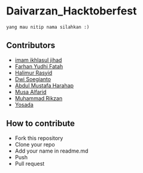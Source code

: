 # Daivarzan_Hacktoberfest

```
yang mau nitip nama silahkan :)
```

## Contributors

- [imam ikhlasul jihad](https://github.com/Rdx11)
- [Farhan Yudhi Fatah](https://github.com/markidings)
- [Halimur Rasyid](https://github.com/rasyid2027)
- [Dwi Soegianto](https://github.com/dozennium)
- [Abdul Mustafa Harahap](https://github.com/abdulmustafa40)
- [Musa Alfarid](https://github.com/MusaAlFarid)
- [Muhammad Rikzan](https://github.com/fandefat)
- [Yosada](https://github.com/yosadade)



## How to contribute

- Fork this repository
- Clone your repo
- Add your name in readme.md
- Push
- Pull request
